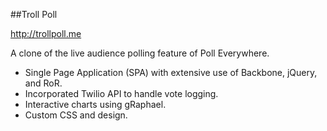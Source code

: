 ##Troll Poll

http://trollpoll.me  

A clone of the live audience polling feature of Poll Everywhere.  

- Single Page Application (SPA) with extensive use of Backbone, jQuery, and RoR.
- Incorporated Twilio API to handle vote logging.
- Interactive charts using gRaphael.
- Custom CSS and design.